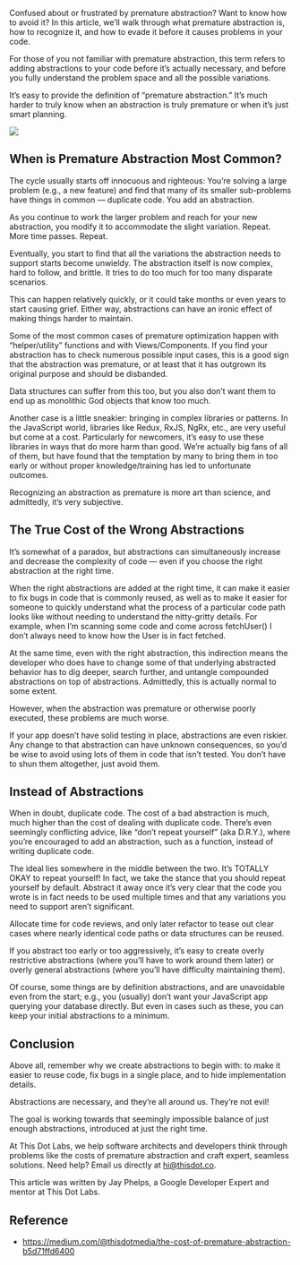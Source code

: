 Confused about or frustrated by premature abstraction? Want to know how to avoid it? In this article, we’ll walk through what premature abstraction is, how to recognize it, and how to evade it before it causes problems in your code.

For those of you not familiar with premature abstraction, this term refers to adding abstractions to your code before it’s actually necessary, and before you fully understand the problem space and all the possible variations.

It’s easy to provide the definition of “premature abstraction.” It’s much harder to truly know when an abstraction is truly premature or when it’s just smart planning.

![](https://miro.medium.com/max/1400/0*unkzWhHVFgTtEtUz)

## When is Premature Abstraction Most Common?

The cycle usually starts off innocuous and righteous: You’re solving a large problem (e.g., a new feature) and find that many of its smaller sub-problems have things in common — duplicate code. You add an abstraction.

As you continue to work the larger problem and reach for your new abstraction, you modify it to accommodate the slight variation. Repeat. More time passes. Repeat.

Eventually, you start to find that all the variations the abstraction needs to support starts become unwieldy. The abstraction itself is now complex, hard to follow, and brittle. It tries to do too much for too many disparate scenarios.

This can happen relatively quickly, or it could take months or even years to start causing grief. Either way, abstractions can have an ironic effect of making things harder to maintain.

Some of the most common cases of premature optimization happen with “helper/utility” functions and with Views/Components. If you find your abstraction has to check numerous possible input cases, this is a good sign that the abstraction was premature, or at least that it has outgrown its original purpose and should be disbanded.

Data structures can suffer from this too, but you also don’t want them to end up as monolithic God objects that know too much.

Another case is a little sneakier: bringing in complex libraries or patterns. In the JavaScript world, libraries like Redux, RxJS, NgRx, etc., are very useful but come at a cost. Particularly for newcomers, it’s easy to use these libraries in ways that do more harm than good. We’re actually big fans of all of them, but have found that the temptation by many to bring them in too early or without proper knowledge/training has led to unfortunate outcomes.

Recognizing an abstraction as premature is more art than science, and admittedly, it’s very subjective.

## The True Cost of the Wrong Abstractions

It’s somewhat of a paradox, but abstractions can simultaneously increase and decrease the complexity of code — even if you choose the right abstraction at the right time.

When the right abstractions are added at the right time, it can make it easier to fix bugs in code that is commonly reused, as well as to make it easier for someone to quickly understand what the process of a particular code path looks like without needing to understand the nitty-gritty details. For example, when I’m scanning some code and come across fetchUser() I don’t always need to know how the User is in fact fetched.

At the same time, even with the right abstraction, this indirection means the developer who does have to change some of that underlying abstracted behavior has to dig deeper, search further, and untangle compounded abstractions on top of abstractions. Admittedly, this is actually normal to some extent.

However, when the abstraction was premature or otherwise poorly executed, these problems are much worse.

If your app doesn’t have solid testing in place, abstractions are even riskier. Any change to that abstraction can have unknown consequences, so you’d be wise to avoid using lots of them in code that isn’t tested. You don’t have to shun them altogether, just avoid them.

## Instead of Abstractions

When in doubt, duplicate code. The cost of a bad abstraction is much, much higher than the cost of dealing with duplicate code. There’s even seemingly conflicting advice, like “don’t repeat yourself” (aka D.R.Y.), where you’re encouraged to add an abstraction, such as a function, instead of writing duplicate code.

The ideal lies somewhere in the middle between the two. It’s TOTALLY OKAY to repeat yourself! In fact, we take the stance that you should repeat yourself by default. Abstract it away once it’s very clear that the code you wrote is in fact needs to be used multiple times and that any variations you need to support aren’t significant.

Allocate time for code reviews, and only later refactor to tease out clear cases where nearly identical code paths or data structures can be reused.

If you abstract too early or too aggressively, it’s easy to create overly restrictive abstractions (where you’ll have to work around them later) or overly general abstractions (where you’ll have difficulty maintaining them).

Of course, some things are by definition abstractions, and are unavoidable even from the start; e.g., you (usually) don’t want your JavaScript app querying your database directly. But even in cases such as these, you can keep your initial abstractions to a minimum.

## Conclusion

Above all, remember why we create abstractions to begin with: to make it easier to reuse code, fix bugs in a single place, and to hide implementation details.

Abstractions are necessary, and they’re all around us. They’re not evil!

The goal is working towards that seemingly impossible balance of just enough abstractions, introduced at just the right time.

At This Dot Labs, we help software architects and developers think through problems like the costs of premature abstraction and craft expert, seamless solutions. Need help? Email us directly at [hi@thisdot.co](mailto:hi@thisdot.co).

This article was written by Jay Phelps, a Google Developer Expert and mentor at This Dot Labs.

## Reference

- https://medium.com/@thisdotmedia/the-cost-of-premature-abstraction-b5d71ffd6400
